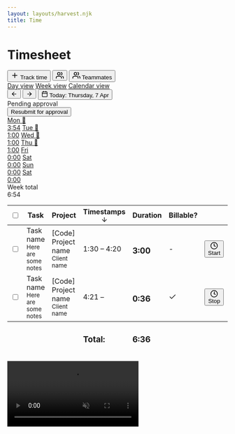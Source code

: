 ```yaml
---
layout: layouts/harvest.njk
title: Time
---
```


<main>
  <div class="flex justify-space-between mb-16">
    <div class="flex">
      <h1>Timesheet</h1>
    </div>
    <div class="flex">
      <button class="button primary">
        <svg xmlns="http://www.w3.org/2000/svg" width="18" height="18" viewBox="0 0 24 24" fill="none" stroke="currentColor" stroke-width="2" stroke-linecap="round" stroke-linejoin="round"><line x1="12" y1="5" x2="12" y2="19"></line><line x1="5" y1="12" x2="19" y2="12"></line></svg>
        Track time
      </button>
      <button class="button button-icon show-mobile">
        <svg xmlns="http://www.w3.org/2000/svg" width="18" height="18" viewBox="0 0 24 24" fill="none" stroke="currentColor" stroke-width="2" stroke-linecap="round" stroke-linejoin="round"><path d="M17 21v-2a4 4 0 0 0-4-4H5a4 4 0 0 0-4 4v2"></path><circle cx="9" cy="7" r="4"></circle><path d="M23 21v-2a4 4 0 0 0-3-3.87"></path><path d="M16 3.13a4 4 0 0 1 0 7.75"></path></svg>
      </button>
      <button class="button show-desktop">
        <svg xmlns="http://www.w3.org/2000/svg" width="18" height="18" viewBox="0 0 24 24" fill="none" stroke="currentColor" stroke-width="2" stroke-linecap="round" stroke-linejoin="round"><path d="M17 21v-2a4 4 0 0 0-4-4H5a4 4 0 0 0-4 4v2"></path><circle cx="9" cy="7" r="4"></circle><path d="M23 21v-2a4 4 0 0 0-3-3.87"></path><path d="M16 3.13a4 4 0 0 1 0 7.75"></path></svg>
        Teammates
      </button>
    </div>
  </div>

  <div class="tabs mt-16 mb-16">
    <nav>
      <a href="#" class="is-selected">Day view</a>
      <a href="#">Week view</a>
      <a href="#">Calendar view</a>
    </nav>
  </div>

  <div class="flex justify-space-between filters">
    <div class="flex">
      <div class="button-group">
        <button class="button button-sm button-icon"><svg xmlns="http://www.w3.org/2000/svg" width="15" height="15" viewBox="0 0 24 24" fill="none" stroke="currentColor" stroke-width="2" stroke-linecap="round" stroke-linejoin="round"><line x1="19" y1="12" x2="5" y2="12"></line><polyline points="12 19 5 12 12 5"></polyline></svg></button>
        <button class="button button-sm button-icon"><svg xmlns="http://www.w3.org/2000/svg" width="15" height="15" viewBox="0 0 24 24" fill="none" stroke="currentColor" stroke-width="2" stroke-linecap="round" stroke-linejoin="round"><line x1="5" y1="12" x2="19" y2="12"></line><polyline points="12 5 19 12 12 19"></polyline></svg></button>
        <button class="button button-sm"><svg xmlns="http://www.w3.org/2000/svg" width="15" height="15" viewBox="0 0 24 24" fill="none" stroke="currentColor" stroke-width="2" stroke-linecap="round" stroke-linejoin="round"><rect x="3" y="4" width="18" height="18" rx="2" ry="2"></rect><line x1="16" y1="2" x2="16" y2="6"></line><line x1="8" y1="2" x2="8" y2="6"></line><line x1="3" y1="10" x2="21" y2="10"></line></svg> Today: <span>Thursday, 7 Apr</span></button>
      </div>
      <div class="badge pending ml-4">Pending approval</div>
    </div>
    <div class="flex">
      <button class="button button-sm">Resubmit for approval</button>
    </div>
  </div>

  <div class="tabs time-tabs mt-16">
    <nav>
      <a href="#">Mon 🎉<br>3:54</a>
      <a href="#">Tue 🎉<br>1:00</a>
      <a href="#">Wed 🎉<br>1:00</a>
      <a href="#" class="is-selected">Thu 🎉<br>1:00</a>
      <a href="#">Fri<br>0:00</a>
      <a href="#">Sat<br>0:00</a>
      <a href="#">Sun<br>0:00</a>
      <a href="#">Sat<br>0:00</a>
      <div><span class="nowrap">Week total</span><br>6:54</div>
    </nav>
  </div>

  <div class="table-wrapper">
    <table border="0" class="table time-table" cellpadding="0" cellspacing="0">
      <thead>
        <tr>
          <th class="no-width"><input type="checkbox"></th>
          <th>Task</th>
          <th>Project</th>
          <th class="is-sorted">Timestamps <svg xmlns="http://www.w3.org/2000/svg" width="16" height="16" viewBox="0 0 24 24" fill="none" stroke="currentColor" stroke-width="2" stroke-linecap="round" stroke-linejoin="round" class="feather feather-arrow-down"><line x1="12" y1="5" x2="12" y2="19"></line><polyline points="19 12 12 19 5 12"></polyline></svg></th>
          <th class="no-width text-right">Duration</th>
          <th class="no-width no-width text-center">Billable?</th>
          <th class="no-width pr-0"></th>
          <th class="no-width"></th>
        </tr>
      </thead>
      <tbody>
        <tr>
          <td class="no-width"><input type="checkbox"></td>
          <td>
            Task name<br>
            <small class="color-secondary">Here are some notes</small>
          </td>
          <td>
            [Code] Project name<br>
            <small class="color-secondary">Client name</small>
          </td>
          <td class="nowrap">
            1:30 – 4:20
          </td>
          <td class="no-width text-right nowrap">
            <h3>3:00</h3>
          </td>
          <td class="no-width text-center">-</td>
          <td class="no-width pr-0">
            <button class="button"><svg xmlns="http://www.w3.org/2000/svg" width="18" height="18" viewBox="0 0 24 24" fill="none" stroke="currentColor" stroke-width="2" stroke-linecap="round" stroke-linejoin="round"><circle cx="12" cy="12" r="10"></circle><polyline points="12 6 12 12 16 14"></polyline></svg> Start</button>
          </td>
          <td class="no-width">
            <a href="#" class="button button-sm button-empty button-icon">
              <svg xmlns="http://www.w3.org/2000/svg" width="17" height="17" viewBox="0 0 24 24" fill="none" stroke="currentColor" stroke-width="3" stroke-linecap="round" stroke-linejoin="round"><circle cx="12" cy="12" r="1"></circle><circle cx="20" cy="12" r="1"></circle><circle cx="4" cy="12" r="1"></circle></svg>
            </a>
          </td>
        </tr>
        <tr class="is-running">
          <td class="no-width"><input type="checkbox"></td>
          <td>
            Task name<br>
            <small class="color-secondary">Here are some notes</small>
          </td>
          <td>
            [Code] Project name<br>
            <small class="color-secondary">Client name</small>
          </td>
          <td class="nowrap">
            4:21 –
          </td>
          <td class="no-width text-right nowrap">
            <h3>0:36</h3>
          </td>
          <td class="no-width text-center"><svg xmlns="http://www.w3.org/2000/svg" width="18" height="18" viewBox="0 0 24 24" fill="none" stroke="currentColor" stroke-width="2" stroke-linecap="round" stroke-linejoin="round" style="vertical-align:middle"><polyline points="20 6 9 17 4 12"></polyline></svg></td>
          <td class="no-width pr-0">
            <button class="button running">
              <svg xmlns="http://www.w3.org/2000/svg" width="18" height="18" viewBox="0 0 24 24" fill="none" stroke="currentColor" stroke-width="2" stroke-linecap="round" stroke-linejoin="round" aria-hidden="true">
                <circle cx="12" cy="12" r="10"></circle>
                <line x1="12" y1="6" x2="12" y2="12">
                  <animateTransform attributeName="transform" attributeType="XML" type="rotate" from="0 12 12" to="360 12 12" dur="3s" repeatCount="indefinite"></animateTransform>
                </line>
                <line x1="16" y1="14" x2="12" y2="12">
                  <animateTransform attributeName="transform" attributeType="XML" type="rotate" from="0 12 12" to="360 12 12" dur="30s" repeatCount="indefinite"></animateTransform>
                </line>
              </svg>
              Stop
            </button>
          </td>
          <td class="no-width">
            <a href="#" class="button button-sm button-empty button-icon">
              <svg xmlns="http://www.w3.org/2000/svg" width="17" height="17" viewBox="0 0 24 24" fill="none" stroke="currentColor" stroke-width="3" stroke-linecap="round" stroke-linejoin="round"><circle cx="12" cy="12" r="1"></circle><circle cx="20" cy="12" r="1"></circle><circle cx="4" cy="12" r="1"></circle></svg>
            </a>
          </td>
        </tr>
      </tbody>
      <tfoot>
        <tr>
          <td class="no-width"></td>
          <td></td>
          <td></td>
          <td class="text-right"><h3 class="text-400 color-secondary">Total:</h3></td>
          <td class="no-width text-right"><h3>6:36</h3></td>
          <td class="no-width"></td>
          <td class="no-width"></td>
          <td class="no-width"></td>
        </tr>
      </tfoot>
    </table>
    <video class="aura-background" autoplay="" loop="" muted="" poster="">
      <source src="https://www.getharvest.com/hubfs/video/aura-left-right.mp4" type="video/mp4">
    </video>
  </div>
</main>
